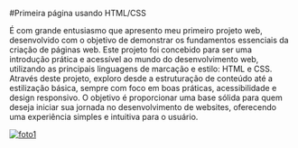 #Primeira página usando HTML/CSS

É com grande entusiasmo que apresento meu primeiro projeto web, desenvolvido com o objetivo de demonstrar os fundamentos essenciais da criação de páginas web. Este projeto foi concebido para ser uma introdução prática e acessível ao mundo do desenvolvimento web, utilizando as principais linguagens de marcação e estilo: HTML e CSS. Através deste projeto, exploro desde a estruturação de conteúdo até a estilização básica, sempre com foco em boas práticas, acessibilidade e design responsivo. O objetivo é proporcionar uma base sólida para quem deseja iniciar sua jornada no desenvolvimento de websites, oferecendo uma experiência simples e intuitiva para o usuário.


<a href="https://ibb.co/MRGx8ck"><img src="https://i.ibb.co/nDnN37M/foto1.png" alt="foto1" border="0"></a>
